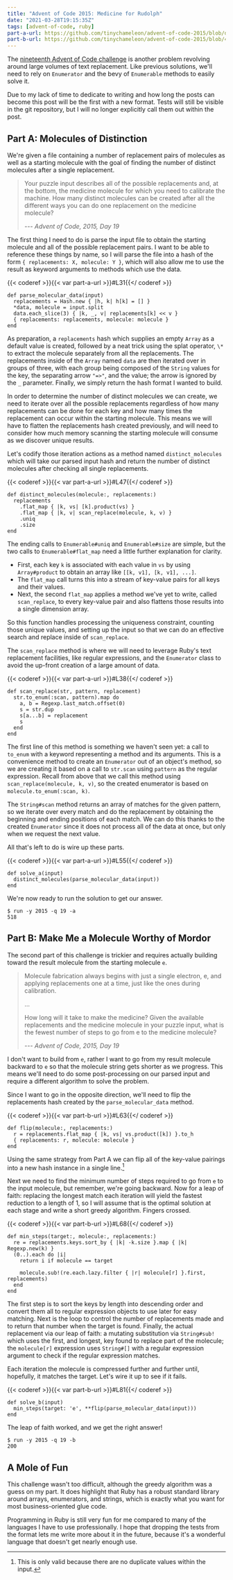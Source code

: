 ```yaml
---
title: "Advent of Code 2015: Medicine for Rudolph"
date: "2021-03-28T19:15:35Z"
tags: [advent-of-code, ruby]
part-a-url: https://github.com/tinychameleon/advent-of-code-2015/blob/ddae82e3bd6d28bc0660369917565764f2e89fa5/2015/19/solution.rb
part-b-url: https://github.com/tinychameleon/advent-of-code-2015/blob/4602941aa9c8248586fabef7baadb82a12c24790/2015/19/solution.rb
---
```


The [nineteenth Advent of Code challenge](https://adventofcode.com/2015/day/19) is another problem revolving around large volumes of text replacement.
Like previous solutions, we'll need to rely on `Enumerator` and the bevy of `Enumerable` methods to easily solve it.

Due to my lack of time to dedicate to writing and how long the posts can become this post will be the first with a new format.
Tests will still be visible in the git repository, but I will no longer explicitly call them out within the post.

## Part A: Molecules of Distinction
We're given a file containing a number of replacement pairs of molecules as well as a starting molecule with the goal of finding the number of distinct molecules after a single replacement.

> Your puzzle input describes all of the possible replacements and, at the bottom, the medicine molecule for which you need to calibrate the machine. How many distinct molecules can be created after all the different ways you can do one replacement on the medicine molecule?
>
> --- _Advent of Code, 2015, Day 19_

The first thing I need to do is parse the input file to obtain the starting molecule and all of the possible replacement pairs.
I want to be able to reference these things by name, so I will parse the file into a hash of the form `{ replacements: X, molecule: Y }`, which will also allow me to use the result as keyword arguments to methods which use the data.

{{< coderef >}}{{< var part-a-url >}}#L31{{</ coderef >}}
```
def parse_molecular_data(input)
  replacements = Hash.new { |h, k| h[k] = [] }
  *data, molecule = input.split
  data.each_slice(3) { |k, _, v| replacements[k] << v }
  { replacements: replacements, molecule: molecule }
end
```

As preparation, a `replacements` hash which supplies an empty `Array` as a default value is created, followed by a neat trick using the splat operator, `\*` to extract the molecule separately from all the replacements. 
The replacements inside of the `Array` named `data` are then iterated over in groups of three, with each group being composed of the `String` values for the key, the separating arrow `"=>"`, and the value; the arrow is ignored by the `_` parameter.
Finally, we simply return the hash format I wanted to build.

In order to determine the number of distinct molecules we can create, we need to iterate over all the possible replacements regardless of how many replacements can be done for each key and how many times the replacement can occur within the starting molecule.
This means we will have to flatten the replacements hash created previously, and will need to consider how much memory scanning the starting molecule will consume as we discover unique results.

Let's codify those iteration actions as a method named `distinct_molecules` which will take our parsed input hash and return the number of distinct molecules after checking all single replacements.

{{< coderef >}}{{< var part-a-url >}}#L47{{</ coderef >}}
```
def distinct_molecules(molecule:, replacements:)
  replacements
    .flat_map { |k, vs| [k].product(vs) }
    .flat_map { |k, v| scan_replace(molecule, k, v) }
    .uniq
    .size
end
```

The ending calls to `Enumerable#uniq` and `Enumerable#size` are simple, but the two calls to `Enumerable#flat_map` need a little further explanation for clarity.

- First, each key `k` is associated with each value in `vs` by using `Array#product` to obtain an array like `[[k, v1], [k, v1], ...]`.
- The `flat_map` call turns this into a stream of key-value pairs for all keys and their values.
- Next, the second `flat_map` applies a method we've yet to write, called `scan_replace`, to every key-value pair and also flattens those results into a single dimension array.

So this function handles processing the uniqueness constraint, counting those unique values, and setting up the input so that we can do an effective search and replace inside of `scan_replace`.

The `scan_replace` method is where we will need to leverage Ruby's text replacement facilities, like regular expressions, and the `Enumerator` class to avoid the up-front creation of a large amount of data.

{{< coderef >}}{{< var part-a-url >}}#L38{{</ coderef >}}
```
def scan_replace(str, pattern, replacement)
  str.to_enum(:scan, pattern).map do
    a, b = Regexp.last_match.offset(0)
    s = str.dup
    s[a...b] = replacement
    s
  end
end
```

The first line of this method is something we haven't seen yet: a call to `to_enum` with a keyword representing a method and its arguments.
This is a convenience method to create an `Enumerator` out of an object's method, so we are creating it based on a call to `str.scan` using `pattern` as the regular expression.
Recall from above that we call this method using `scan_replace(molecule, k, v)`, so the created enumerator is based on `molecule.to_enum(:scan, k)`.

The `String#scan` method returns an array of matches for the given pattern, so we iterate over every match and do the replacement by obtaining the beginning and ending positions of each match.
We can do this thanks to the created `Enumerator` since it does not process all of the data at once, but only when we request the next value.

All that's left to do is wire up these parts.

{{< coderef >}}{{< var part-a-url >}}#L55{{</ coderef >}}
```
def solve_a(input)
  distinct_molecules(parse_molecular_data(input))
end
```

We're now ready to run the solution to get our answer.

```
$ run -y 2015 -q 19 -a
518
```

## Part B: Make Me a Molecule Worthy of Mordor
The second part of this challenge is trickier and requires actually building toward the result molecule from the starting molecule `e`.

> Molecule fabrication always begins with just a single electron, e, and applying replacements one at a time, just like the ones during calibration.
>
> ...
>
> How long will it take to make the medicine? Given the available replacements and the medicine molecule in your puzzle input, what is the fewest number of steps to go from e to the medicine molecule?
>
> --- _Advent of Code, 2015, Day 19_

I don't want to build from `e`, rather I want to go from my result molecule backward to `e` so that the molecule string gets shorter as we progress.
This means we'll need to do some post-processing on our parsed input and require a different algorithm to solve the problem.

Since I want to go in the opposite direction, we'll need to flip the replacements hash created by the `parse_molecular_data` method.

{{< coderef >}}{{< var part-b-url >}}#L63{{</ coderef >}}
```
def flip(molecule:, replacements:)
  r = replacements.flat_map { |k, vs| vs.product([k]) }.to_h
  { replacements: r, molecule: molecule }
end
```

Using the same strategy from Part A we can flip all of the key-value pairings into a new hash instance in a single line.[^1]

Next we need to find the minimum number of steps required to go from `e` to the input molecule, but remember, we're going backward.
Now for a leap of faith: replacing the longest match each iteration will yield the fastest reduction to a length of 1, so I will assume that is the optimal solution at each stage and write a short greedy algorithm.
Fingers crossed.

{{< coderef >}}{{< var part-b-url >}}#L68{{</ coderef >}}
```
def min_steps(target:, molecule:, replacements:)
  re = replacements.keys.sort_by { |k| -k.size }.map { |k| Regexp.new(k) }
  (0..).each do |i|
    return i if molecule == target

    molecule.sub!(re.each.lazy.filter { |r| molecule[r] }.first, replacements)
  end
end
```

The first step is to sort the keys by length into descending order and convert them all to regular expression objects to use later for easy matching.
Next is the loop to control the number of replacements made and to return that number when the target is found.
Finally, the actual replacement via our leap of faith: a mutating substitution via `String#sub!` which uses the first, and longest, key found to replace part of the molecule; the `molecule[r]` expression uses `String#[]` with a regular expression argument to check if the regular expression matches.

Each iteration the molecule is compressed further and further until, hopefully, it matches the target.
Let's wire it up to see if it fails.

{{< coderef >}}{{< var part-b-url >}}#L81{{</ coderef >}}
```
def solve_b(input)
  min_steps(target: 'e', **flip(parse_molecular_data(input)))
end
```

The leap of faith worked, and we get the right answer!

```
$ run -y 2015 -q 19 -b
200
```

## A Mole of Fun
This challenge wasn't too difficult, although the greedy algorithm was a guess on my part.
It does highlight that Ruby has a robust standard library around arrays, enumerators, and strings, which is exactly what you want for most business-oriented glue code.

Programming in Ruby is still very fun for me compared to many of the languages I have to use professionally.
I hope that dropping the tests from the format lets me write more about it in the future, because it's a wonderful language that doesn't get nearly enough use.

[^1]: This is only valid because there are no duplicate values within the input.
